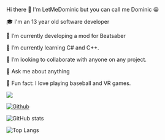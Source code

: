 Hi there 👋 I'm LetMeDominic but you can call me Dominic 😀

🎓 I'm an 13 year old software developer

🔭 I’m currently developing a mod for Beatsaber

🌱 I’m currently learning C# and C++.

👯 I’m looking to collaborate with anyone on any project.

💬 Ask me about anything

🎉 Fun fact: I love playing baseball and VR games.

![](https://visitor-badge.laobi.icu/badge?page_id=LetMeDominic.LetMeDominic)

[![Github](https://img.shields.io/github/followers/LetMeDominic?label=Follow&style=social)](https://github.com/LetMeDominic)

![GitHub stats](https://github-readme-stats.vercel.app/api?username=LetMeDominic&show_icons=true&theme=tokyonight)

![Top Langs](https://github-readme-stats.vercel.app/api/top-langs/?username=LetMeDominic&theme=tokyonight)
